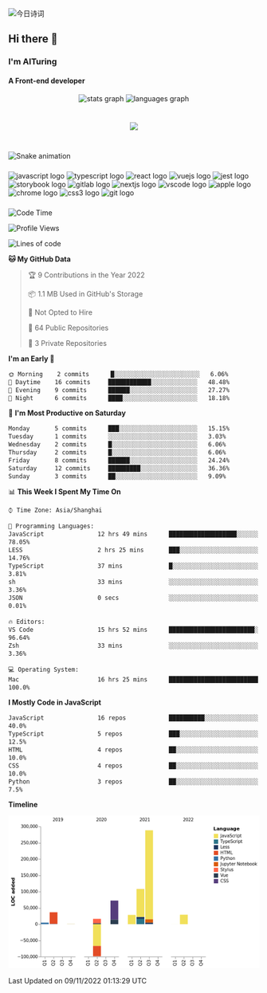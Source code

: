 <img alt="今日诗词" src="https://v2.jinrishici.com/one.svg?font-size=30&spacing=2&color=skyblue" style="max-width:100%; display: block; margin: 0 auto;">

## Hi there 👋
### I'm AITuring
#### A Front-end developer

<div align="center">
  <img src="https://github-readme-stats.vercel.app/api?username=AITuring&hide_title=false&hide_rank=false&show_icons=true&include_all_commits=true&count_private=true&disable_animations=false&theme=dracula&locale=en&hide_border=false&order=1" height="150" alt="stats graph"  />
  <img src="https://github-readme-stats.vercel.app/api/top-langs?username=AITuring&locale=en&hide_title=false&layout=compact&card_width=320&langs_count=5&theme=dracula&hide_border=false&order=2" height="150" alt="languages graph"  />
</div>

###

<br clear="both">

<div align="center">
  <img src="https://profile-counter.glitch.me/AITuring/count.svg?"  />
</div>

###

<br clear="both">

<img src="https://raw.githubusercontent.com/AITuring/aituring/pull/new/output/snake.svg" alt="Snake animation" />

###

<div align="left">
  <img src="https://cdn.jsdelivr.net/gh/devicons/devicon/icons/javascript/javascript-original.svg" height="40" width="52" alt="javascript logo"  />
  <img src="https://cdn.jsdelivr.net/gh/devicons/devicon/icons/typescript/typescript-original.svg" height="40" width="52" alt="typescript logo"  />
  <img src="https://cdn.jsdelivr.net/gh/devicons/devicon/icons/react/react-original.svg" height="40" width="52" alt="react logo"  />
  <img src="https://cdn.jsdelivr.net/gh/devicons/devicon/icons/vuejs/vuejs-original.svg" height="40" width="52" alt="vuejs logo"  />
  <img src="https://cdn.jsdelivr.net/gh/devicons/devicon/icons/jest/jest-plain.svg" height="40" width="52" alt="jest logo"  />
  <img src="https://cdn.jsdelivr.net/gh/devicons/devicon/icons/storybook/storybook-original.svg" height="40" width="52" alt="storybook logo"  />
  <img src="https://cdn.jsdelivr.net/gh/devicons/devicon/icons/gitlab/gitlab-original.svg" height="40" width="52" alt="gitlab logo"  />
  <img src="https://cdn.jsdelivr.net/gh/devicons/devicon/icons/nextjs/nextjs-original.svg" height="40" width="52" alt="nextjs logo"  />
  <img src="https://cdn.jsdelivr.net/gh/devicons/devicon/icons/vscode/vscode-original.svg" height="40" width="52" alt="vscode logo"  />
  <img src="https://cdn.jsdelivr.net/gh/devicons/devicon/icons/apple/apple-original.svg" height="40" width="52" alt="apple logo"  />
  <img src="https://cdn.jsdelivr.net/gh/devicons/devicon/icons/chrome/chrome-original.svg" height="40" width="52" alt="chrome logo"  />
  <img src="https://cdn.jsdelivr.net/gh/devicons/devicon/icons/css3/css3-original.svg" height="40" width="52" alt="css3 logo"  />
  <img src="https://cdn.jsdelivr.net/gh/devicons/devicon/icons/git/git-original.svg" height="40" width="52" alt="git logo"  />
</div>

###
<!--START_SECTION:waka-->
![Code Time](http://img.shields.io/badge/Code%20Time-3%2C885%20hrs%2010%20mins-blue)

![Profile Views](http://img.shields.io/badge/Profile%20Views-0-blue)

![Lines of code](https://img.shields.io/badge/From%20Hello%20World%20I%27ve%20Written-486%20Thousand%20lines%20of%20code-blue)

**🐱 My GitHub Data** 

> 🏆 9 Contributions in the Year 2022
 > 
> 📦 1.1 MB Used in GitHub's Storage 
 > 
> 🚫 Not Opted to Hire
 > 
> 📜 64 Public Repositories 
 > 
> 🔑 3 Private Repositories  
 > 
**I'm an Early 🐤** 

```text
🌞 Morning    2 commits      █░░░░░░░░░░░░░░░░░░░░░░░░   6.06% 
🌆 Daytime    16 commits     ████████████░░░░░░░░░░░░░   48.48% 
🌃 Evening    9 commits      ██████░░░░░░░░░░░░░░░░░░░   27.27% 
🌙 Night      6 commits      ████░░░░░░░░░░░░░░░░░░░░░   18.18%

```
📅 **I'm Most Productive on Saturday** 

```text
Monday       5 commits      ███░░░░░░░░░░░░░░░░░░░░░░   15.15% 
Tuesday      1 commits      ░░░░░░░░░░░░░░░░░░░░░░░░░   3.03% 
Wednesday    2 commits      █░░░░░░░░░░░░░░░░░░░░░░░░   6.06% 
Thursday     2 commits      █░░░░░░░░░░░░░░░░░░░░░░░░   6.06% 
Friday       8 commits      ██████░░░░░░░░░░░░░░░░░░░   24.24% 
Saturday     12 commits     █████████░░░░░░░░░░░░░░░░   36.36% 
Sunday       3 commits      ██░░░░░░░░░░░░░░░░░░░░░░░   9.09%

```


📊 **This Week I Spent My Time On** 

```text
⌚︎ Time Zone: Asia/Shanghai

💬 Programming Languages: 
JavaScript               12 hrs 49 mins      ███████████████████░░░░░░   78.05% 
LESS                     2 hrs 25 mins       ███░░░░░░░░░░░░░░░░░░░░░░   14.76% 
TypeScript               37 mins             █░░░░░░░░░░░░░░░░░░░░░░░░   3.81% 
sh                       33 mins             ░░░░░░░░░░░░░░░░░░░░░░░░░   3.36% 
JSON                     0 secs              ░░░░░░░░░░░░░░░░░░░░░░░░░   0.01%

🔥 Editors: 
VS Code                  15 hrs 52 mins      ████████████████████████░   96.64% 
Zsh                      33 mins             ░░░░░░░░░░░░░░░░░░░░░░░░░   3.36%

💻 Operating System: 
Mac                      16 hrs 25 mins      █████████████████████████   100.0%

```

**I Mostly Code in JavaScript** 

```text
JavaScript               16 repos            ██████████░░░░░░░░░░░░░░░   40.0% 
TypeScript               5 repos             ███░░░░░░░░░░░░░░░░░░░░░░   12.5% 
HTML                     4 repos             ██░░░░░░░░░░░░░░░░░░░░░░░   10.0% 
CSS                      4 repos             ██░░░░░░░░░░░░░░░░░░░░░░░   10.0% 
Python                   3 repos             ██░░░░░░░░░░░░░░░░░░░░░░░   7.5%

```


**Timeline**

![Chart not found](https://raw.githubusercontent.com/AITuring/AITuring/main/charts/bar_graph.png) 


 Last Updated on 09/11/2022 01:13:29 UTC
<!--END_SECTION:waka-->


